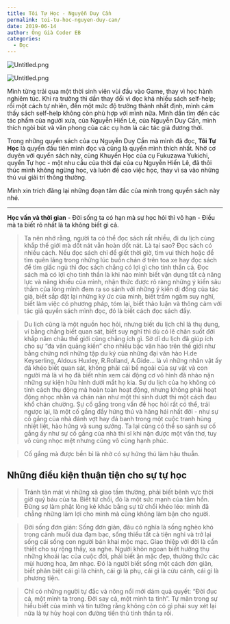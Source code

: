 ```yaml
---
title: Tôi Tự Học - Nguyễn Duy Cần
permalink: toi-tu-hoc-nguyen-duy-can/
date: 2019-06-14
author: Ông Già Coder EB
categories:
  - Đọc
---
```


![Untitled.png](/images/23563b7a-aaba-44b7-8bed-f8e569ebb0ae/Untitled.png)


![Untitled.png](/images/23563b7a-aaba-44b7-8bed-f8e569ebb0ae/Untitled_1.png)


Mình từng trải qua một thời sinh viên vùi đầu vào Game, thay vì học hành nghiêm túc. Khi ra trường thì dần thay đổi vì đọc khá nhiều sách self-help; rồi một cách tự nhiên, đến một mức độ trưởng thành nhất định, mình cảm thấy sách self-help không còn phù hợp với mình nữa. Mình dần tìm đến các tác phẩm của người xưa, của Nguyễn Hiến Lê, của Nguyễn Duy Cần, mình thích ngòi bút và văn phong của các cụ hơn là các tác giả đương thời.


Trong những quyển sách của cụ Nguyễn Duy Cần mà mình đã đọc, **Tôi Tự Học** là quyển đầu tiên mình đọc và cũng là quyển mình thích nhất. Nhờ cơ duyên với quyển sách này, cùng Khuyến Học của cụ Fukuzawa Yukichi, quyển Tự học - một nhu cầu của thời đại của cụ Nguyễn Hiến Lê, đã thôi thúc mình không ngừng học, và luôn đề cao việc học, thay vì sa vào những thú vui giải trí thông thường.


Mình xin trích đăng lại những đoạn tâm đắc của mình trong quyển sách này nhé.


---


**Học vấn và thời gian** - Đời sống ta có hạn mà sự học hỏi thì vô hạn - Điều mà ta biết rõ nhất là ta không biết gì cả.


> Ta nên nhớ rằng, người ta có thể đọc sách rất nhiều, đi du lịch cùng khắp thế giới mà dốt nát vẫn hoàn dốt nát. Là tại sao? Đọc sách có nhiều cách. Nếu đọc sách chỉ để giết thời giờ, tìm vui thích hoặc để tìm quên lãng trong những lúc buồn chán ở trên toa xe hay đọc sách để tìm giấc ngủ thì đọc sách chẳng có lợi gì cho tinh thần cả. Đọc sách mà có lợi cho tinh thần là khi nào mình biết vận dụng tất cả năng lực và năng khiếu của mình, nhận thức được rõ ràng những ý kiến sâu thẳm của lòng mình đem ra so sánh với những ý kiến dị đồng của tác giả, biết sắp đặt lại những ký ức của mình, biết trầm ngâm suy nghĩ, biết làm việc có phương pháp, tóm lại, biết thảo luận và thông cảm với tác giả quyển sách mình đọc, đó là biết cách đọc sách đấy.


> Du lịch cũng là một nguồn học hỏi, nhưng biết du lịch chỉ là thụ dụng, ví bằng chẳng biết quan sát, biết suy nghĩ thì dù có lê chân suốt đời khắp năm châu thế giới cũng chẳng ích gì. Sở dĩ du lịch đã giúp ích cho sự “đa văn quảng kiến” cho nhiều bậc văn hào trên thế giới như bằng chứng nơi những tập du ký của những đại văn hào H.de Keyserling, Aldous Huxley, R.Rolland, A.Gide… là vì những nhân vật ấy đã khéo biết quan sát, không phải cái bề ngoài của sự vật và con người mà là vì họ đã biết nhìn xem cái động cơ vô hình đã nhào nặn những sự kiện hữu hình dưới mắt họ kia. Sự du lịch của họ không có tính cách thụ động mà hoàn toàn hoạt động, nhưng không phải hoạt động nhọc nhằn và chán nản như một thí sinh dượt thi một cách đau khổ chán chường. Sự cố gắng trong vấn đề học hỏi rất có thể, trái ngược lại, là một cố gắng đầy hứng thú và hăng hái nhất đời - như sự cố gắng của nhà đánh vợt hay đá banh trong một cuộc tranh hùng nhiệt liệt, hào hứng và sung sướng. Ta lại cũng có thể so sánh sự cố gắng ấy như sự cố gắng của nhà thi sĩ khi nặn được một vần thơ, tuy vô cùng nhọc mệt nhưng cũng vô cùng hạnh phúc.


> Cố gắng mà được bền bỉ là nhờ có sự hứng thú làm hậu thuẫn.


## **Những điều kiện thuận tiện cho sự tự học**


> Tránh tản mát vì những xã giao tầm thường, phải biết bênh vực thời giờ quý báu của ta. Biết từ chối, đó là một sức mạnh của tâm hồn. Đừng sợ làm phật lòng kẻ khác bằng sự từ chối khéo léo: mình đã chẳng những làm lợi cho mình mà cũng không làm bận cho người.


> Đời sống đơn giản: Sống đơn giản, đâu có nghĩa là sống nghèo khó trong cảnh muối dưa đạm bạc, sống thiếu tất cả tiện nghi và trở lại sống cái sống con người bán khai mộc mạc. Giao thiệp với đời là cần thiết cho sự rộng thấy, xa nghe. Người khôn ngoan biết hưởng thụ những khoái lạc của cuộc đời, phải biết ăn mặc đẹp, thưởng thức các mùi hương hoa, âm nhạc. Đó là người biết sống một cách đơn giản, biết phân biệt cái gì là chính, cái gì là phụ, cái gì là cứu cánh, cái gì là phương tiện.


> Chỉ có những người tự đắc và nông nổi mới dám quả quyết: “Đời đục cả, một mình ta trong. Đời say cả, một mình ta tỉnh”. Tự mãn trong sự hiểu biết của mình và tin tưởng rằng không còn có gì phải suy xét lại nữa là tự hủy hoại con đường tiến thủ tinh thần ta rồi.

